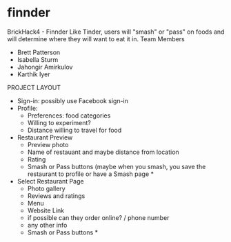 # finnder
BrickHack4 - Finnder
Like Tinder, users will "smash" or "pass" on foods and will determine where they will want to eat it in. 
Team Members
* Brett Patterson
* Isabella Sturm
* Jahongir Amirkulov 
* Karthik Iyer


PROJECT LAYOUT
- Sign-in: possibly use Facebook sign-in
- Profile:
    - Preferences: food categories
    - Willing to experiment? 
    - Distance willing to travel for food
- Restaurant Preview
    - Preview photo
    - Name of restauant and maybe distance from location
    - Rating
    * Smash or Pass buttons (maybe when you smash, you save the restaurant to profile or have a Smash page *
- Select Restaurant Page
    - Photo gallery
    - Reviews and ratings
    - Menu
    - Website Link
    - if possible can they order online? / phone number
    - any other info
    * Smash or Pass buttons *

